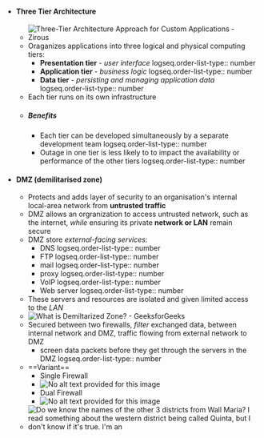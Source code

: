 - #### Three Tier Architecture
	- ![Three-Tier Architecture Approach for Custom Applications - Zirous](https://www.zirous.com/wp-content/uploads/2022/10/Untitled-5-01.png)
	- Oraganizes applications into three logical and physical computing tiers:
		- **Presentation tier** - *user interface*
		  logseq.order-list-type:: number
		- **Application tier** - *business logic*
		  logseq.order-list-type:: number
		- **Data tier** - *persisting and managing application data*
		  logseq.order-list-type:: number
	- Each tier runs on its own infrastructure
	- ##### Benefits
		- Each tier can be developed simultaneously by a separate development team
		  logseq.order-list-type:: number
		- Outage in one tier is less likely to to impact the availability or performance of the other tiers
		  logseq.order-list-type:: number
- #### DMZ (demilitarised zone)
	- Protects and adds layer of security to an organisation's internal local-area network from **untrusted traffic**
	- DMZ allows an orgranization to access untrusted network,  such as the internet, *while* ensuring its private **network or LAN** remain secure
	- DMZ store *external-facing services*:
		- DNS
		  logseq.order-list-type:: number
		- FTP
		  logseq.order-list-type:: number
		- mail
		  logseq.order-list-type:: number
		- proxy
		  logseq.order-list-type:: number
		- VoIP
		  logseq.order-list-type:: number
		- Web server
		  logseq.order-list-type:: number
	- These servers and resources are isolated and given limited access to the *LAN*
	- ![What is Demiltarized Zone? - GeeksforGeeks](https://media.geeksforgeeks.org/wp-content/uploads/20220808192523/DemiltarizedZoneDMZ.png)
	- Secured between two firewalls, *filter* exchanged data, between internal network and DMZ, traffic flowing from external network to DMZ
		- screen data packets before they get through the servers in the DMZ
		  logseq.order-list-type:: number
	- ==Variant==
		- Single Firewall
		- ![No alt text provided for this image](https://media.licdn.com/dms/image/D4E12AQEkE2nZf5Bweg/article-inline_image-shrink_1500_2232/0/1666183153904?e=1693440000&v=beta&t=FI3oVnQT6RgwnQswO6MR_8OvpZeksQDghoGYxjapLF4)
		- Dual Firewall
		- ![No alt text provided for this image](https://media.licdn.com/dms/image/D4E12AQFreO-gnRk5Sw/article-inline_image-shrink_1500_2232/0/1666183170168?e=1693440000&v=beta&t=hksIB0LdcLL7ZEpnwST6V-Fn4Fuw0C475bX4B-CcHqI)
	- ![Do we know the names of the other 3 districts from Wall Maria? I read  something about the western district being called Quinta, but I don't know  if it's true. I'm an](https://i.redd.it/0523qdwxxol61.jpg)